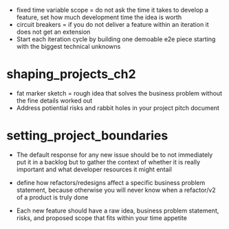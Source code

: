- fixed time variable scope = do not ask the time it takes to develop a feature, set how much development time the idea is worth 
- circuit breakers = if you do not deliver a feature within an iteration it does not get an extension
- Start each iteration cycle by building one demoable e2e piece starting with the biggest technical unknowns


# shaping_projects_ch2

- fat marker sketch = rough idea that solves the business problem without the fine details worked out
- Address potiential risks and rabbit holes in your project pitch document


# setting_project_boundaries
- The default response for any new issue should be to not immediately put it in a backlog but to gather the context of whether it is really important and what developer resources it might entail

- define how refactors/redesigns affect a specific business problem statement, because otherwise you will never know when a refactor/v2 of a product is truly done

- Each new feature should have a raw idea, business problem statement, risks, and proposed scope that fits within your time appetite
